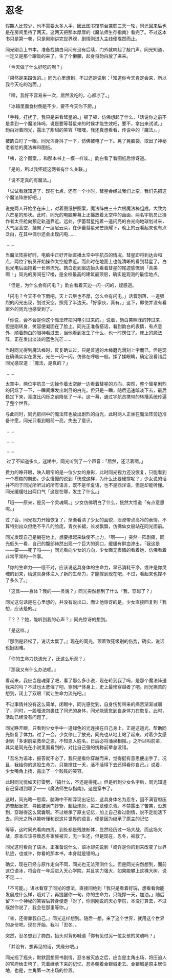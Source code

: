 # 忍冬

​		假期人比较少，也不需要太多人手，因此图书馆前台兼职三天一轮，同光回来后也是在房间里待了两天。这两天把那本厚厚的《魔法师生存指南》看完了。不过这本书只是第一卷，只是刚刚讲完世界观，剧情刚进入主线便戛然而止。

​		同光刚合上书本，准备找韵白问问有没有后续，门外就响起了敲门声。同光知道，一定又是那个蹭饭的来了。生了个懒腰，起身将韵白放了进来。

​		「今天做了什么好吃的啊？」

​		『果然是来蹭饭的。』同光心里想到，不过还是说到：「知道你今天肯定会来，所以我今天吃的泡面。」

​		「嚯，我好不容易来一次，居然没吃的，心都凉了。」

​		「冰箱里面食材倒是不少，要不今天你下厨。」

​		「手残，打扰了，我只是来看彗星的。」顿了顿，仿佛想起了什么，「话说你之前不是拿到一个魔法阵吗，说是要等彗星来的时候才能生效吧，要不，拿出来试试。」韵白对着同光，露出了甜甜的笑容「嘿嘿，我还真想看看，传说中的『魔法』。」

​		被韵白盯了一眼，同光浑身抖了一下，仿佛被电了一下。晃了晃脑袋，取出了神秘老者给的魔法棒和图纸。

​		「咦，这个图案，，和那本书上一模一样诶。」韵白看了看图纸后惊讶道。

​		「是的，所以我怀疑这两者有什么关联。」

​		「说不定真的有魔法。」

​		「试试看就知道了，现在七点，还有一个小时，彗星会经过我们上空，我们先把这个魔法阵拼好吧。」

​		说完两人开始坐在床上，对着图纸拼图案，魔法阵由三十六根魔法棒组成，大致为六芒星的形状。此时，同光的电脑屏幕上正播放着太空中的画面，两名宇航员正操作者太空舱向预定轨道靠近。远处，伊蕾彗星拖着一道闪亮的白光向地球划过来，大气层高空，凝聚了一层层云朵，在伊蕾彗星光芒照耀下，晚上的云看起来也有点泛白，在其中偶尔还会出现闪电……

​		……

​		当魔法阵拼好时，电脑中正好开始直播太空中宇航员的情况。彗星即将到达会和点，两位宇航员开始操作太空舱靠近。而此时在地面上也能清晰的看到彗星了，白色光电后面拖着一长串流光。韵白走到窗边抬头看着彗星的尾迹感慨到「真美啊！」同光的房间在17楼，是全校最高的建筑最顶层，确实是观测的最佳地点。

​		「但是，为什么会有闪电？」韵白看着天边一闪一闪的，疑惑道。

​		「闪电？今天不会下雨吧，天上云层也不厚，怎么会有闪电。」话音刚落，一道强烈的闪光出现，划过天空，照亮了半边天。「好家伙，真有。」这下，即使并没有看窗外的同光也感受到了。

​		「你说，会不会是你这个魔法阵把闪电引过来的。」说着，韵白笑眯眯的转过来，但是刚转身，笑容便凝固在了脸上。同光正准备搭话，看到韵白的表情，有点意外，顺着韵白的眼神看过去，当他看到发生了什么，也一时愣住了。床上的魔法阵，正在发出淡淡的蓝色光芒……

​		当时同光得到魔法棒时，反复确认过，只是普通的木棒磨光滑刻上字而已，但是现在确确实实在发光，光芒一闪一闪，仿佛在呼吸一般。揉了揉眼睛，确定没看错后同光感叹道：「魔法，是真的？」

​		……

​		太空中，两位宇航员一边操作着太空舱一边看着彗星的方向，突然，整个彗星剧烈的闪烁了一下，一瞬间爆发出刺目的白光。但只是一瞬，随后迅速暗淡下去，最后稳定下来，亮度比闪烁之前降低了一半。这一幕，通过宇航员携带的转播系统传遍了整个世界。

​		与此同时，同光房间中的魔法阵也放出剧烈的白光，此时两人正坐在魔法阵旁边准备许愿，同光只看到眼前一亮，失去了意识。

​		……

​		……

​		……

​		过了不知道多久，迷糊中，同光听到了一个声音：「居然，还活着啊。」

​		费力的睁开眼，映入眼帘的是一位少女的身影，此时同光视力还没恢复，只能看到一个模糊的剪影。少女慢慢的说到「伤成这样，为什么还要硬撑呢？」少女说的话并不同于同光所听过的所有语言，既不是华夏语，也不是西洋语，但是却能听懂。同光缓缓吐出两口气「这是在哪，发生了什么。」

​		「哦——原来，是另一个灵魂啊。」少女仿佛明白了什么，恍然大悟道「有点意思呢。」

​		过了会，同光视力开始恢复了，渐渐看清了少女的面貌，淡漠带点高冷的表情，不算特别出众但绝不平凡的脸庞，青衣长裙，长发飘飘，仿佛仙女般站在同光面前。

​		同光发现自己是躺在地上，想要撑起来缺使不上力，「啊——」突然一阵剧痛，同光低头一看，自己的腹部赫然出现一个巨大的洞口，缓缓有鲜血渗出。「我这是——要——死了吗——」同光看向少女的方向，少女面无表情的看着她，仿佛看着非常平常的一件事。

​		「你的生命力——哦不对，应该说这具身体的生命力，早已消耗干净，或许是你灵魂的到来，给这具身体注入了新的生命力，才能撑到现在吧，不过，看起来也撑不了多久了。」

​		「这具——身体？我的——灵魂？」同光突然想到了什么『我，穿越了？』

​		同光这句话是在心里想的，并没有说出口，而让他惊讶的是，少女直接回复到「我想，应该是的。」

​		『？？？她，能听到我的心声？』同光惊讶的想到。

​		「是这样。」

​		『那倒是轻松了，说话太累了。』现在的同光，顶着致死级别的伤势，确实，说话也挺困难。

​		「你的生命力快流光了，还这么乐观？」

​		『那我又有什么办法呢。』

​		看起来，我应当是魂穿了吧，看了那么多小说，现在轮到我了吗，是那个魔法阵送我来的吗？不过也太悲催了吧，穿到尸体身上，史上最惨穿越者了吧。同光痛苦的想到，闭上了双眼『就让生命力流光吧。』

​		不过事情并没有这么简单，闭眼中，同光感觉到，自身伤势带来的痛苦渐渐减弱了，同时，一股暖流包裹住了同光的身体，同光能感觉到自身体力在恢复。此时，活动已经没有问题了。

​		同光睁开眼，只看到少女手中一道绿色的光连接在自己身上，正是这道光，帮助同光恢复了体力。过了一会，少女停止了放光，同光也从地上站了起来，对着少女感谢到「多谢前辈救命之恩，不知恩人姓名，日后必将涌泉相报。」之所以叫前辈，其实是同光在小说里面看到的，对比自己强的统称前辈总没错。

​		「吾名为语冰，报答就不必了，我只是看你穿越而来，觉得挺有意思便出手了。况且，我给你的这股生命力，只能撑住一天，活不活得下去还得看你自己。」说着，少女嘴角上扬，露出了一个贱贱的笑容。

​		此时同光恍如天打雷劈，『搞什么，不还是得死。』但是听到少女名字后，同光知道自己穿越到哪了——《魔法师生存指南》。这是穿书了。

​		这时，同光略一思索，脑海中不断浮现出记忆，这具身体名为忍冬，因不满官府压迫奋起反抗，导致被满门抄斩，超级炮灰，第三章便杀青。不禁露出了苦笑，没想到，穿越得这么窝囊啊。不过继承了原主记忆，加上自己看过剧情，说不定能活下去。同光之所以能听懂和说这片世界的语言，便是因为继承了原主的记忆

​		等等，这时同光看向四周，到处都是残肢断体，显然经历过一场大战，而这场大战，原本应该导致忍冬家族被灭，无一生还，但是现在，忍冬，被救了。

​		同光这时看向了语冰，正准备说什么，语冰却先说到「或许是你的到来改变了世界轨迹，也或许，你看的那本书，本身就是错的。」

​		确实，现在已经与原作走向不同，同光也无法预测什么。但是同光突然想到，面前这位语冰，将会在一年后进入天心学院，并且实力强大，如果能攀上这棵大树，说不定……

​		「不可能。」语冰看穿了同光的想法，直接回绝到「我只是看着好玩，想看看你能发展成什么样，哦对了，再提醒你一句，你的生命力，只能撑一天，加油。」随后留下一个神秘的笑容后转身便走「对了，你刚刚说的天心学院，本没打算去，不过既然你说了，我会在那里等你。」

​		『害，还得靠我自己。』同光这样想到。随后一想，来了这个世界，就用这个世界的身份吧。现在开始，我叫「忍冬」。

​		突然，忍冬想到了韵白，抬头对背影喊道「你有见过另一位女孩的灵魂吗？」

​		「并没有，想再见的话，凭缘分吧。」

​		同光摇了摇头，默默回想原书剧情，忍冬被灭族之后，应当是主角出场，将压迫人的官府给击垮了，凭着继承下来的记忆，忍冬朝着金银城走去。金银城是原主居住地，也是，主角第一次出场的位置。

